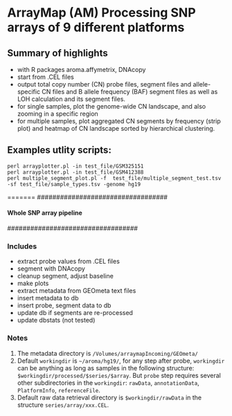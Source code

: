 # ArrayMap (AM) Processing SNP arrays of 9 different platforms

## Summary of highlights
 * with R packages aroma.affymetrix, DNAcopy
 * start from .CEL files
 * output total copy number (CN) probe files, segment files and allele-specific CN files and B allele frequency (BAF) segment files as well as LOH calculation and its segment files.
 * for single samples, plot the genome-wide CN landscape, and also zooming in a specific region
 * for multiple samples, plot aggregated CN segments by frequency (strip plot) and heatmap of CN landscape sorted by hierarchical clustering.

## Examples utlity scripts:
```
perl arrayplotter.pl -in test_file/GSM325151
perl arrayplotter.pl -in test_file/GSM412388
perl multiple_segment_plot.pl -f  test_file/multiple_segment_test.tsv -sf test_file/sample_types.tsv -genome hg19
```
=======
##################################
#### Whole SNP array pipeline ####
##################################

### Includes
* extract probe values from .CEL files 
* segment with DNAcopy
* cleanup segment, adjust baseline
* make plots
* extract metadata from GEOmeta text files
* insert metadata to db
* insert probe, segment data to db
* update db if segments are re-processed
* update dbstats (not tested)

### Notes
1. The metadata directory is `/Volumes/arraymapIncoming/GEOmeta/`
2. Default `workingdir` is `~/aroma/hg19/`, for any step after probe, `workingdir` can be anything as long as samples in the following structure:
`$workingdir/processed/$series/$array`. But `probe` step requires several other subdirectories in the `workingdir`: `rawData`, `annotationData`, `PlatformInfo`, `referenceFile`.
3. Default raw data retrieval directory is `$workingdir/rawData`
    in the structure `series/array/xxx.CEL`.
